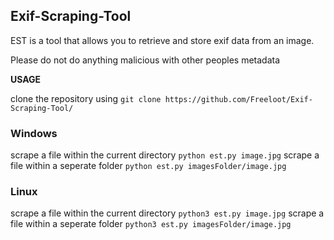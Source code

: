## Exif-Scraping-Tool
EST is a tool that allows you to retrieve and store exif data from an image.

Please do not do anything malicious with other peoples metadata

**USAGE**

clone the repository using ```git clone https://github.com/Freeloot/Exif-Scraping-Tool/```

### Windows
scrape a file within the current directory ```python est.py image.jpg```
scrape a file within a seperate folder ```python est.py imagesFolder/image.jpg```
<br>
### Linux
scrape a file within the current directory ```python3 est.py image.jpg```
scrape a file within a seperate folder ```python3 est.py imagesFolder/image.jpg```
